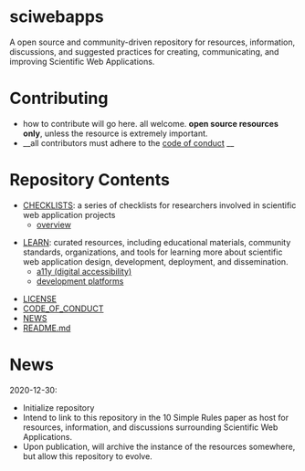 # sciwebapps
A open source and community-driven repository for resources, information, discussions, and suggested practices for creating, communicating, and improving Scientific Web Applications. 

# Contributing
- how to contribute will go here. all welcome. __open source resources only__, unless the resource is extremely important. 
- __all contributors must adhere to the [code of conduct](./code_of_conduct.md) __

# Repository Contents
 * [CHECKLISTS](./checklists): a series of checklists for researchers involved in scientific web application projects
   * [overview](./overview-checklist.md/)
<!--
   * [a11y](./a11y-checklist.md/)
   * [dissemination-and-publication](./dissemination-and-publication-checklist.md/)
   * [documentation](./documentation-checklist.md/)
   * [technical-development](./technical-development-checklist.md/)
   * [usability-testing](./usability-testing-checklist.md/)
-->
 * [LEARN](./resources): curated resources, including educational materials, community standards, organizations, and tools for learning more about scientific web application design, development, deployment, and dissemination.
   * [a11y (digital accessibility)](./learn/a11y.md)
   * [development platforms](./learn/dev-platforms.md)
<!--
* [communications-and-marketing](./communications-and-marketing/)
   * [development-platforms](./development-platforms/)
   * [documentation](./documentation/)
   * [end-users](./end-users/)
   * [FAIR](./FAIR/)
   * [hosting](./hosting/)  
   * [maintenance](./maintenance/)
   * [security](./security/)
   * [speed-and-performance](./speed-and-performance/)
   * [usability](./usability/)
   * [web-development](./web-development/)
-->
 * [LICENSE](./LICENSE)
 * [CODE_OF_CONDUCT](./code_of_conduct.md)
 * [NEWS](./NEWS.md)
 * [README.md](./README.md)

# News
2020-12-30: 
- Initialize repository 
- Intend to link to this repository in the 10 Simple Rules paper as host for resources, information, and discussions surrounding Scientific Web Applications. 
- Upon publication, will archive the instance of the resources somewhere, but allow this repository to evolve. 
